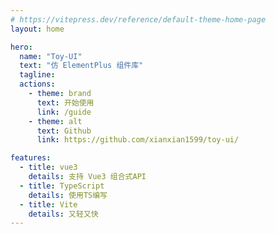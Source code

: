 ```yaml
---
# https://vitepress.dev/reference/default-theme-home-page
layout: home

hero:
  name: "Toy-UI"
  text: "仿 ElementPlus 组件库"
  tagline: 
  actions:
    - theme: brand
      text: 开始使用
      link: /guide
    - theme: alt
      text: Github
      link: https://github.com/xianxian1599/toy-ui/

features:
  - title: vue3
    details: 支持 Vue3 组合式API
  - title: TypeScript
    details: 使用TS编写
  - title: Vite
    details: 又轻又快
---
```

